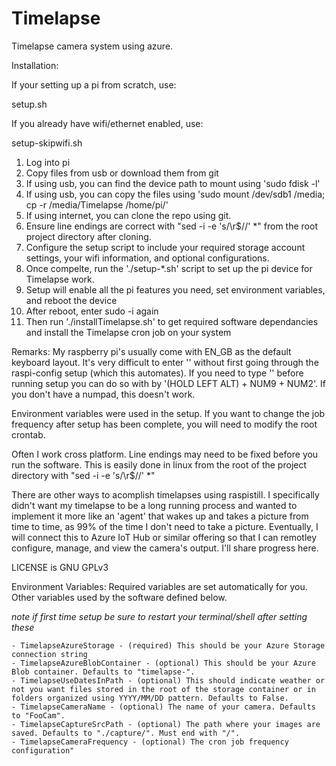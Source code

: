 # Timelapse
Timelapse camera system using azure.

Installation:

If your setting up a pi from scratch, use:

setup.sh

If you already have wifi/ethernet enabled, use:

setup-skipwifi.sh

1. Log into pi
2. Copy files from usb or download them from git
3. If using usb, you can find the device path to mount using 'sudo fdisk -l'
3. If using usb, you can copy the files using 'sudo mount /dev/sdb1 /media; cp -r /media/Timelapse /home/pi/'
4. If using internet, you can clone the repo using git. 
3. Ensure line endings are correct with "sed -i -e 's/\r$//' *" from the root project directory after cloning. 
3. Configure the setup script to include your required storage account settings, your wifi information, and optional configurations. 
4. Once compelte, run the './setup-*.sh' script to set up the pi device for Timelapse work.
5. Setup will enable all the pi features you need, set environment variables, and reboot the device
6. After reboot, enter sudo -i again
7. Then run './installTimelapse.sh' to get required software dependancies and install the Timelapse cron job on your system

Remarks:
My raspberry pi's usually come with EN_GB as the default keyboard layout. It's very difficult to enter '\' without first going through the raspi-config setup (which this automates). If you need to type '\' before running setup you can do so with by '(HOLD LEFT ALT) + NUM9 + NUM2'. If you don't have a numpad, this doesn't work. 

Environment variables were used in the setup. If you want to change the job frequency after setup has been complete, you will need to modify the root crontab.

Often I work cross platform. Line endings may need to be fixed before you run the software. This is easily done in linux from the root of the project directory with "sed -i -e 's/\r$//' *"


There are other ways to acomplish timelapses using raspistill. I specifically didn't want my timelapse to be a long running process and wanted to implement it more like an 'agent' that wakes up and takes a picture from time to time, as 99% of the time I don't need to take a picture. Eventually, I will connect this to Azure IoT Hub or similar offering so that I can remotley configure, manage, and view the camera's output. I'll share progress here.


LICENSE is GNU GPLv3

Environment Variables:
Required variables are set automatically for you. Other variables used by the software defined below. 

*note if first time setup be sure to restart your terminal/shell after setting these*

	- TimelapseAzureStorage - (required) This should be your Azure Storage connection string
	- TimelapseAzureBlobContainer - (optional) This should be your Azure Blob container. Defaults to "timelapse-".
	- TimelapseUseDatesInPath - (optional) This should indicate weather or not you want files stored in the root of the storage container or in folders organized using YYYY/MM/DD pattern. Defaults to False.
	- TimelapseCameraName - (optional) The name of your camera. Defaults to "FooCam".
	- TimelapseCaptureSrcPath - (optional) The path where your images are saved. Defaults to "./capture/". Must end with "/".
	- TimelapseCameraFrequency - (optional) The cron job frequency configuration"
